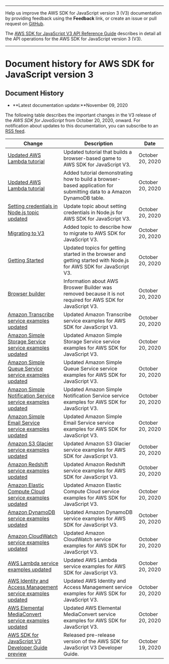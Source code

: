 --------

Help us improve the AWS SDK for JavaScript version 3 \(V3\) documentation by providing feedback using the **Feedback** link, or create an issue or pull request on [GitHub](https://github.com/awsdocs/aws-sdk-for-javascript-v3)\.

 The [AWS SDK for JavaScript V3 API Reference Guide](https://docs.aws.amazon.com/AWSJavaScriptSDK/v3/latest/index.html) describes in detail all the API operations for the AWS SDK for JavaScript version 3 \(V3\)\.

--------

# Document history for AWS SDK for JavaScript version 3<a name="doc-history"></a>

## Document History<a name="doc-history-recent"></a>
+ **Latest documentation update:**November 09, 2020

The following table describes the important changes in the V3 release of the *AWS SDK for JavaScript* from October 20, 2020, onward\. For notification about updates to this documentation, you can subscribe to an [RSS feed](https://docs.aws.amazon.com/sdk-for-javascript/v3/developer-guide/amazon-sdk-javascript-guide-doc-history.rss)\.

| Change | Description | Date | 
| --- |--- |--- |
| [Updated AWS Lambda tutorial](using-lambda-functions.md) | Updated tutorial that builds a browser\-based game to AWS SDK for JavaScript V3\.  | October 20, 2020 | 
| [Updated AWS Lambda tutorial](cross-service-example-submitting-data.md) | Added tutorial demonstrating how to build a browser\-based application for submitting data to a Amazon DynamoDB table\.  | October 20, 2020 | 
| [Setting credentials in Node\.js topic updated](configuring-the-jssdk.md) | Update topic about setting credentials in Node\.js for AWS SDK for JavaScript V3\. | October 20, 2020 | 
| [Migrating to V3](migrating-to-v3.md) | Added topic to describe how to migrate to AWS SDK for JavaScript V3\. | October 20, 2020 | 
| [Getting Started ](getting-started.md) | Updated topics for getting started in the browser and getting started with Node\.js for AWS SDK for JavaScript V3\. | October 20, 2020 | 
| [Browser builder](#doc-history) | Information about AWS Broswer Builder was removed because it is not required for AWS SDK for JavaScript V3\. | October 20, 2020 | 
| [Amazon Transcribe service examples updated](Transcribe-examples.md) | Updated Amazon Transcribe service examples for AWS SDK for JavaScript V3\. | October 20, 2020 | 
| [Amazon Simple Storage Service service examples updated](s3-examples.md) | Updated Amazon Simple Storage Service service examples for AWS SDK for JavaScript V3\. | October 20, 2020 | 
| [Amazon Simple Queue Service service examples updated](sqs-examples.md) | Updated Amazon Simple Queue Service service examples for AWS SDK for JavaScript V3\. | October 20, 2020 | 
| [Amazon Simple Notification Service service examples updated](sns-examples.md) | Updated Amazon Simple Notification Service service examples for AWS SDK for JavaScript V3\. | October 20, 2020 | 
| [Amazon Simple Email Service service examples updated](ses-examples.md) | Updated Amazon Simple Email Service service examples for AWS SDK for JavaScript V3\. | October 20, 2020 | 
| [Amazon S3 Glacier service examples updated](glacier-examples.md) | Updated Amazon S3 Glacier service examples for AWS SDK for JavaScript V3\. | October 20, 2020 | 
| [Amazon Redshift service examples updated](redshift-examples.md) | Updated Amazon Redshift service examples for AWS SDK for JavaScript V3\. | October 20, 2020 | 
| [Amazon Elastic Compute Cloud service examples updated](ec2-examples.md) | Updated Amazon Elastic Compute Cloud service examples for AWS SDK for JavaScript V3\. | October 20, 2020 | 
| [Amazon DynamoDB service examples updated](dynamodb-examples.md) | Updated Amazon DynamoDB service examples for AWS SDK for JavaScript V3\. | October 20, 2020 | 
| [Amazon CloudWatch service examples updated](cloudwatch-examples.md) | Updated Amazon CloudWatch service examples for AWS SDK for JavaScript V3\. | October 20, 2020 | 
| [AWS Lambda service examples updated](lambda-examples.md) | Updated AWS Lambda service examples for AWS SDK for JavaScript V3\. | October 20, 2020 | 
| [AWS Identity and Access Management service examples updated](iam-examples.md) | Updated AWS Identity and Access Management service examples for AWS SDK for JavaScript V3\. | October 20, 2020 | 
| [AWS Elemental MediaConvert service examples updated](emc-examples.md) | Updated AWS Elemental MediaConvert service examples for AWS SDK for JavaScript V3\. | October 20, 2020 | 
| [AWS SDK for JavaScript V3 Developer Guide preview](#doc-history) | Released pre\-release version of the AWS SDK for JavaScript V3 Developer Guide\. | October 19, 2020 | 